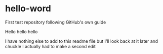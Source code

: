 # hello-word
First test repository following GitHub's own guide

Hello hello hello

I have nothing else to add to this readme file but I'll look back at it later and chuckle
I actually had to make a second edit
